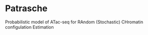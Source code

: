 # Patrasche
Probabilistic model of ATac-seq for RAndom (Stochastic) CHromatin configulation Estimation
